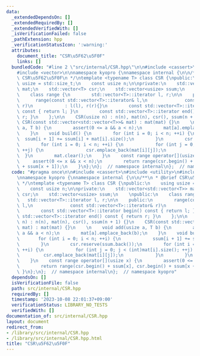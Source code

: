 ```yaml
---
data:
  _extendedDependsOn: []
  _extendedRequiredBy: []
  _extendedVerifiedWith: []
  _isVerificationFailed: false
  _pathExtension: hpp
  _verificationStatusIcon: ':warning:'
  attributes:
    document_title: "CSR\u5F62\u5F0F"
    links: []
  bundledCode: "#line 2 \"src/internal/CSR.hpp\"\n\n#include <cassert>\n#include <utility>\n\
    #include <vector>\n\nnamespace kyopro {\nnamespace internal {\n\n/**\n * @brief\
    \ CSR\u5F62\u5F0F\n */\ntemplate <typename T> class CSR {\npublic:\n    using\
    \ usize = std::size_t;\n    const usize n;\n\nprivate:\n    std::vector<std::vector<T>>\
    \ mat;\n    std::vector<T> csr;\n    std::vector<usize> ssum;\n    \npublic:\n\
    \    class range {\n        std::vector<T>::iterator l, r;\n\n    public:\n  \
    \      range(const std::vector<T>::iterator& l,\n              const std::vector<T>::iterator&\
    \ r)\n            : l(l), r(r){}\n        const std::vector<T>::iterator begin()\
    \ const { return l; }\n        const std::vector<T>::iterator end() const { return\
    \ r; }\n    };\n\n    CSR(usize n) : n(n), mat(n), csr(), ssum(n + 1) {}\n   \
    \ CSR(const std::vector<std::vector<T>>& mat) : mat(mat) {}\n    \n    void add(usize\
    \ a, T b) {\n        assert(0 <= a && a < n);\n        mat[a].emplace_back(b);\n\
    \    }\n    void build() {\n        for (int i = 0; i < n; ++i) {\n          \
    \  ssum[i + 1] += ssum[i] + mat[i].size();\n        }\n        csr.reserve(ssum.back());\n\
    \        for (int i = 0; i < n; ++i) {\n            for (int j = 0; j < (int)mat[i].size();\
    \ ++j) {\n                csr.emplace_back(mat[i][j]);\n            }\n      \
    \  }\n        mat.clear();\n    }\n    const range operator[](usize x) {\n   \
    \     assert(0 <= x && x < n);\n        return range(csr.begin() + ssum[x], csr.begin()\
    \ + ssum[x + 1]);\n    }\n};\n};  // namespace internal\n};  // namespace kyopro\n"
  code: "#pragma once\n\n#include <cassert>\n#include <utility>\n#include <vector>\n\
    \nnamespace kyopro {\nnamespace internal {\n\n/**\n * @brief CSR\u5F62\u5F0F\n\
    \ */\ntemplate <typename T> class CSR {\npublic:\n    using usize = std::size_t;\n\
    \    const usize n;\n\nprivate:\n    std::vector<std::vector<T>> mat;\n    std::vector<T>\
    \ csr;\n    std::vector<usize> ssum;\n    \npublic:\n    class range {\n     \
    \   std::vector<T>::iterator l, r;\n\n    public:\n        range(const std::vector<T>::iterator&\
    \ l,\n              const std::vector<T>::iterator& r)\n            : l(l), r(r){}\n\
    \        const std::vector<T>::iterator begin() const { return l; }\n        const\
    \ std::vector<T>::iterator end() const { return r; }\n    };\n\n    CSR(usize\
    \ n) : n(n), mat(n), csr(), ssum(n + 1) {}\n    CSR(const std::vector<std::vector<T>>&\
    \ mat) : mat(mat) {}\n    \n    void add(usize a, T b) {\n        assert(0 <=\
    \ a && a < n);\n        mat[a].emplace_back(b);\n    }\n    void build() {\n \
    \       for (int i = 0; i < n; ++i) {\n            ssum[i + 1] += ssum[i] + mat[i].size();\n\
    \        }\n        csr.reserve(ssum.back());\n        for (int i = 0; i < n;\
    \ ++i) {\n            for (int j = 0; j < (int)mat[i].size(); ++j) {\n       \
    \         csr.emplace_back(mat[i][j]);\n            }\n        }\n        mat.clear();\n\
    \    }\n    const range operator[](usize x) {\n        assert(0 <= x && x < n);\n\
    \        return range(csr.begin() + ssum[x], csr.begin() + ssum[x + 1]);\n   \
    \ }\n};\n};  // namespace internal\n};  // namespace kyopro"
  dependsOn: []
  isVerificationFile: false
  path: src/internal/CSR.hpp
  requiredBy: []
  timestamp: '2023-10-08 22:01:37+09:00'
  verificationStatus: LIBRARY_NO_TESTS
  verifiedWith: []
documentation_of: src/internal/CSR.hpp
layout: document
redirect_from:
- /library/src/internal/CSR.hpp
- /library/src/internal/CSR.hpp.html
title: "CSR\u5F62\u5F0F"
---
```

